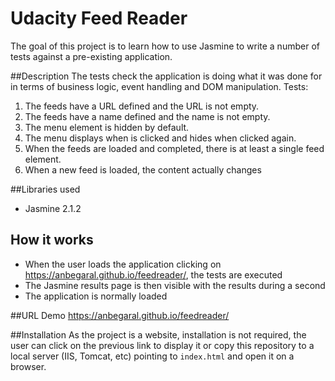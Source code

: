 # Udacity Feed Reader
The goal of this project is to learn how to use Jasmine to write a number of tests against a pre-existing application.

##Description
The tests check the application is doing what it was done for in terms of business logic, event handling and DOM manipulation. Tests:
1. The feeds have a URL defined and the URL is not empty.
2. The feeds have a name defined and the name is not empty.
3. The menu element is hidden by default.
4. The menu displays when is clicked and hides when clicked again.
5. When the feeds are loaded and completed, there is at least a single feed element.
6. When a new feed is loaded, the content actually changes

##Libraries used
- Jasmine 2.1.2

## How it works
- When the user loads the application clicking on https://anbegaral.github.io/feedreader/, the tests are executed
- The Jasmine results page is then visible with the results during a second
- The application is normally loaded

##URL Demo
https://anbegaral.github.io/feedreader/

##Installation
As the project is a website, installation is not required, the user can click on the previous link to display it or copy this repository to a local server (IIS, Tomcat, etc) pointing to `index.html` and open it on a browser.
